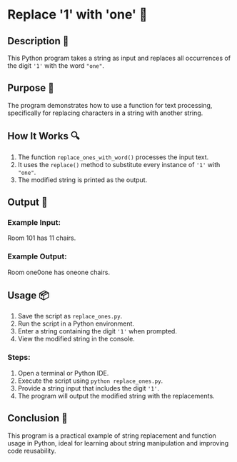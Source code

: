 # Replace '1' with 'one' 📝

## Description 📝

This Python program takes a string as input and replaces all occurrences of the digit `'1'` with the word `"one"`.

## Purpose 🎯

The program demonstrates how to use a function for text processing, specifically for replacing characters in a string with another string.

## How It Works 🔍

1. The function `replace_ones_with_word()` processes the input text.
2. It uses the `replace()` method to substitute every instance of `'1'` with `"one"`.
3. The modified string is printed as the output.

## Output 📜

### Example Input:

Room 101 has 11 chairs.

### Example Output:

Room one0one has oneone chairs.

## Usage 📦

1. Save the script as `replace_ones.py`.
2. Run the script in a Python environment.
3. Enter a string containing the digit `'1'` when prompted.
4. View the modified string in the console.

### Steps:

1. Open a terminal or Python IDE.
2. Execute the script using `python replace_ones.py`.
3. Provide a string input that includes the digit `'1'`.
4. The program will output the modified string with the replacements.

## Conclusion 🚀

This program is a practical example of string replacement and function usage in Python, ideal for learning about string manipulation and improving code reusability.
